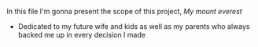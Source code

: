 In this file I'm gonna present the scope of this project,
*My mount everest*
- Dedicated to my future wife and kids as well as my parents who always backed me up in every decision I made
